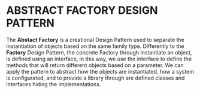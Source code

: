 # ABSTRACT FACTORY DESIGN PATTERN
The **Abstact Factory** is a creational Design Pattern used to separate the instantiation of objects based on the same family type. Differently to the **Factory** Design Pattern, the concrete Factory through instantiate an object, is defined using an interface, in this way, we use the interface to define the methods that will return different objects based on a parameter.
We can apply the pattern to abstract how the objects are instantiated, how a system is configurated, and to provide a library through are defined classes and interfaces hiding the implementations.